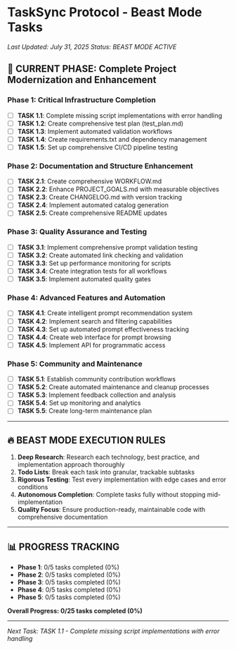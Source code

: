 # TaskSync Protocol - Beast Mode Tasks

*Last Updated: July 31, 2025*
*Status: BEAST MODE ACTIVE*

## 🎯 **CURRENT PHASE: Complete Project Modernization and Enhancement**

### **Phase 1: Critical Infrastructure Completion** 
- [ ] **TASK 1.1**: Complete missing script implementations with error handling
- [ ] **TASK 1.2**: Create comprehensive test plan (test_plan.md)
- [ ] **TASK 1.3**: Implement automated validation workflows
- [ ] **TASK 1.4**: Create requirements.txt and dependency management
- [ ] **TASK 1.5**: Set up comprehensive CI/CD pipeline testing

### **Phase 2: Documentation and Structure Enhancement**
- [ ] **TASK 2.1**: Create comprehensive WORKFLOW.md
- [ ] **TASK 2.2**: Enhance PROJECT_GOALS.md with measurable objectives
- [ ] **TASK 2.3**: Create CHANGELOG.md with version tracking
- [ ] **TASK 2.4**: Implement automated catalog generation
- [ ] **TASK 2.5**: Create comprehensive README updates

### **Phase 3: Quality Assurance and Testing**
- [ ] **TASK 3.1**: Implement comprehensive prompt validation testing
- [ ] **TASK 3.2**: Create automated link checking and validation
- [ ] **TASK 3.3**: Set up performance monitoring for scripts
- [ ] **TASK 3.4**: Create integration tests for all workflows
- [ ] **TASK 3.5**: Implement automated quality gates

### **Phase 4: Advanced Features and Automation**
- [ ] **TASK 4.1**: Create intelligent prompt recommendation system
- [ ] **TASK 4.2**: Implement search and filtering capabilities
- [ ] **TASK 4.3**: Set up automated prompt effectiveness tracking
- [ ] **TASK 4.4**: Create web interface for prompt browsing
- [ ] **TASK 4.5**: Implement API for programmatic access

### **Phase 5: Community and Maintenance**
- [ ] **TASK 5.1**: Establish community contribution workflows
- [ ] **TASK 5.2**: Create automated maintenance and cleanup processes
- [ ] **TASK 5.3**: Implement feedback collection and analysis
- [ ] **TASK 5.4**: Set up monitoring and analytics
- [ ] **TASK 5.5**: Create long-term maintenance plan

---

## 🔥 **BEAST MODE EXECUTION RULES**
1. **Deep Research**: Research each technology, best practice, and implementation approach thoroughly
2. **Todo Lists**: Break each task into granular, trackable subtasks
3. **Rigorous Testing**: Test every implementation with edge cases and error conditions
4. **Autonomous Completion**: Complete tasks fully without stopping mid-implementation
5. **Quality Focus**: Ensure production-ready, maintainable code with comprehensive documentation

---

## 📊 **PROGRESS TRACKING**
- **Phase 1**: 0/5 tasks completed (0%)
- **Phase 2**: 0/5 tasks completed (0%)
- **Phase 3**: 0/5 tasks completed (0%)
- **Phase 4**: 0/5 tasks completed (0%)
- **Phase 5**: 0/5 tasks completed (0%)

**Overall Progress: 0/25 tasks completed (0%)**

---

*Next Task: TASK 1.1 - Complete missing script implementations with error handling*
